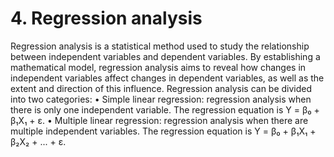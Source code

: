 # 4. Regression analysis

Regression analysis is a statistical method used to study the relationship between independent variables and dependent variables. By establishing a mathematical model, regression analysis aims to reveal how changes in independent variables affect changes in dependent variables, as well as the extent and direction of this influence.
Regression analysis can be divided into two categories:
• Simple linear regression: regression analysis when there is only one independent variable. The regression equation is Y = β₀ + β₁X₁ + ε.
• Multiple linear regression: regression analysis when there are multiple independent variables. The regression equation is Y = β₀ + β₁X₁ + β₂X₂ + ... + ε.